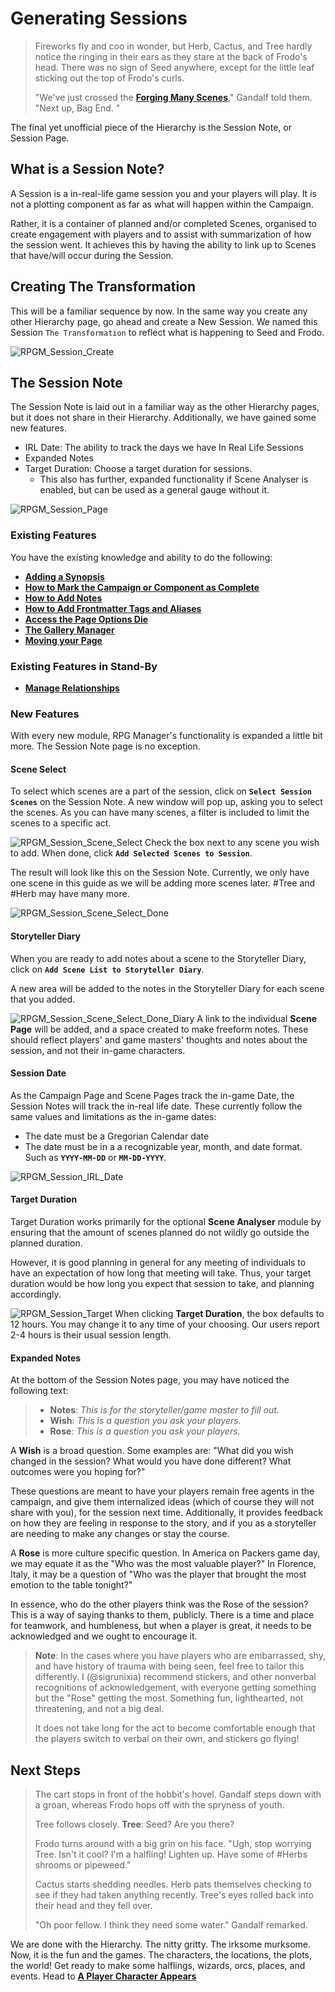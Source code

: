 # Generating Sessions

> Fireworks fly and coo in wonder, but Herb, Cactus, and Tree hardly notice the ringing in their ears as they stare at the back of Frodo's head. There was no sign of Seed anywhere, except for the little leaf sticking out the top of Frodo's curls.
>
>"We've just crossed the [**Forging Many Scenes**](Forging%20Many%20Scenes.md)," Gandalf told them. "Next up, Bag End. "

The final yet unofficial piece of the Hierarchy is the Session Note, or Session Page.

## What is a Session Note?

A Session is a in-real-life game session you and your players will play. It is not a plotting component as far as what will happen within the Campaign.

Rather, it is a container of planned and/or completed Scenes, organised to create engagement with players and to assist with summarization of how the session went. It achieves this by having the ability to link up to Scenes that have/will occur during the Session.

## Creating The Transformation

This will be a familiar sequence by now. In the same way you create any other Hierarchy page, go ahead and create a New Session. We named this Session `The Transformation` to reflect what is happening to Seed and Frodo.

![RPGM_Session_Create](../Z_Photo-Album/Guide/Hierarchy/Session/RPGM_Session_Create.png)

## The Session Note

The Session Note is laid out in a familiar way as the other Hierarchy pages, but it does not share in their Hierarchy. Additionally, we have gained some new features.

- IRL Date: The ability to track the days we have In Real Life Sessions
- Expanded Notes
- Target Duration: Choose a target duration for sessions.
  - This also has further, expanded functionality if Scene Analyser is enabled, but can be used as a general gauge without it.

![RPGM_Session_Page](../Z_Photo-Album/Guide/Hierarchy/Session/RPGM_Session_Page.png)

### Existing Features

You have the existing knowledge and ability to do the following:

- [**Adding a Synopsis**](Building%20a%20Campaign.md#Adding%20a%20Synopsis)
- [**How to Mark the Campaign or Component as Complete**](Building%20a%20Campaign.md#How%20to%20Mark%20the%20Campaign%20or%20Component%20as%20Complete)
- [**How to Add Notes**](Building%20a%20Campaign.md#How%20to%20Add%20Notes)
- [**How to Add Frontmatter Tags and Aliases**](Building%20a%20Campaign.md#How%20to%20Add%20Frontmatter%20Tags%20and%20Aliases)
- [**Access the Page Options Die**](Building%20a%20Campaign.md#Adding%20a%20Synopsis)
- [**The Gallery Manager**](Creating%20an%20Adventure.md#The%20Gallery%20Manager)
- [**Moving your Page**](Creating%20an%20Adventure.md#Moving%20your%20Page)

### Existing Features in Stand-By

- [**Manage Relationships**](Creating%20an%20Adventure.md#Manage%20Relationships)

### New Features

With every new module, RPG Manager's functionality is expanded a little bit more. The Session Note page is no exception.

#### Scene Select

To select which scenes are a part of the session, click on **`Select Session Scenes`** on the Session Note. A new window will pop up, asking you to select the scenes. As you can have many scenes, a filter is included to limit the scenes to a specific act.

![RPGM_Session_Scene_Select](../Z_Photo-Album/Guide/Hierarchy/Session/RPGM_Session_Scene_Select.png)
Check the box next to any scene you wish to add. When done, click **`Add Selected Scenes to Session`**.

The result will look like this on the Session Note. Currently, we only have one scene in this guide as we will be adding more scenes later. #Tree and #Herb may have many more.

![RPGM_Session_Scene_Select_Done](../Z_Photo-Album/Guide/Hierarchy/Session/RPGM_Session_Scene_Select_Done.png)

#### Storyteller Diary

When you are ready to add notes about a scene to the Storyteller Diary, click on **`Add Scene List to Storyteller Diary`**.

A new area will be added to the notes in the Storyteller Diary for each scene that you added.

![RPGM_Session_Scene_Select_Done_Diary](../Z_Photo-Album/Guide/Hierarchy/Session/RPGM_Session_Scene_Select_Done_Diary.png)
A link to the individual **Scene Page** will be added, and a space created to make freeform notes. These should reflect players' and game masters' thoughts and notes about the session, and not their in-game characters.

#### Session Date

As the Campaign Page and Scene Pages track the in-game Date, the Session Notes will track the in-real life date. These currently follow the same values and limitations as the in-game dates:

- The date must be a Gregorian Calendar date
- The date must be in a a recognizable year, month, and date format. Such as **`YYYY-MM-DD`** or **`MM-DD-YYYY`**.

![RPGM_Session_IRL_Date](../Z_Photo-Album/Guide/Hierarchy/Session/RPGM_Session_IRL_Date.png)

#### Target Duration

Target Duration works primarily for the optional **Scene Analyser** module by ensuring that the amount of scenes planned do not wildly go outside the planned duration.

However, it is good planning in general for any meeting of individuals to have an expectation of how long that meeting will take. Thus, your target duration would be how long you expect that session to take, and planning accordingly.

![RPGM_Session_Target](../Z_Photo-Album/Guide/Hierarchy/Session/RPGM_Session_Target.png)
When clicking **Target Duration**, the box defaults to 12 hours. You may change it to any time of your choosing. Our users report 2-4 hours is their usual session length.

#### Expanded Notes

At the bottom of the Session Notes page, you may have noticed the following text:

> - **Notes**: *This is for the storyteller/game master to fill out.*
> - **Wish**: *This is a question you ask your players.*
> - **Rose**: *This is a question you ask your players.*

A **Wish** is a broad question. Some examples are: "What did you wish changed in the session? What would you have done different? What outcomes were you hoping for?"

These questions are meant to have your players remain free agents in the campaign, and give them internalized ideas (which of course they will not share with you), for the session next time. Additionally, it provides feedback on how they are feeling in response to the story, and if you as a storyteller are needing to make any changes or stay the course.

A **Rose** is more culture specific question. In America on Packers game day, we may equate it as the "Who was the most valuable player?" In Florence, Italy, it may be a question of "Who was the player that brought the most emotion to the table tonight?"

In essence, who do the other players think was the Rose of the session? This is a way of saying thanks to them, publicly. There is a time and place for teamwork, and humbleness, but when a player is great, it needs to be acknowledged and we ought to encourage it.

> **Note**: In the cases where you have players who are embarrassed, shy, and have history of trauma with being seen, feel free to tailor this differently. I (@sigrunixia) recommend stickers, and other nonverbal recognitions of acknowledgement, with everyone getting something but the "Rose" getting the most. Something fun, lighthearted, not threatening, and not a big deal.
>
> It does not take long for the act to become comfortable enough that the players switch to verbal on their own, and stickers go flying!

## Next Steps

> The cart stops in front of the hobbit's hovel. Gandalf steps down with a groan, whereas Frodo hops off with the spryness of youth.
>
>Tree follows closely. **Tree**: Seed? Are you there?
>
>Frodo turns around with a big grin on his face. "Ugh, stop worrying Tree. Isn't it cool? I'm a halfling! Lighten up. Have some of #Herbs shrooms or pipeweed."
>
> Cactus starts shedding needles. Herb pats themselves checking to see if they had taken anything recently. Tree's eyes rolled back into their head and they fell over.
>
>"Oh poor fellow. I think they need some water." Gandalf remarked.

We are done with the Hierarchy. The nitty gritty. The irksome murksome. Now, it is the fun and the games. The characters, the locations, the plots, the world! Get ready to make some halflings, wizards, orcs, places, and events. Head to [**A Player Character Appears**](../Elements%20of%20the%20Campaign/A%20Player%20Character%20Appears.md)
